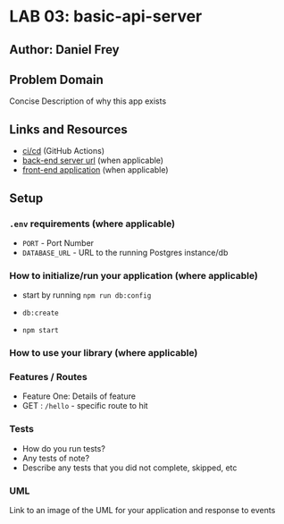 # LAB 03: basic-api-server

## Author: Daniel Frey

## Problem Domain

Concise Description of why this app exists

## Links and Resources

- [ci/cd](http://xyz.com) (GitHub Actions)
- [back-end server url](http://xyz.com) (when applicable)
- [front-end application](http://xyz.com) (when applicable)

## Setup

### `.env` requirements (where applicable)

- `PORT` - Port Number
- `DATABASE_URL` - URL to the running Postgres instance/db

### How to initialize/run your application (where applicable)

- start by running `npm run db:config`

- `db:create`

- `npm start`

### How to use your library (where applicable)

### Features / Routes

- Feature One: Details of feature
- GET : `/hello` - specific route to hit

### Tests

- How do you run tests?
- Any tests of note?
- Describe any tests that you did not complete, skipped, etc

### UML

Link to an image of the UML for your application and response to events
